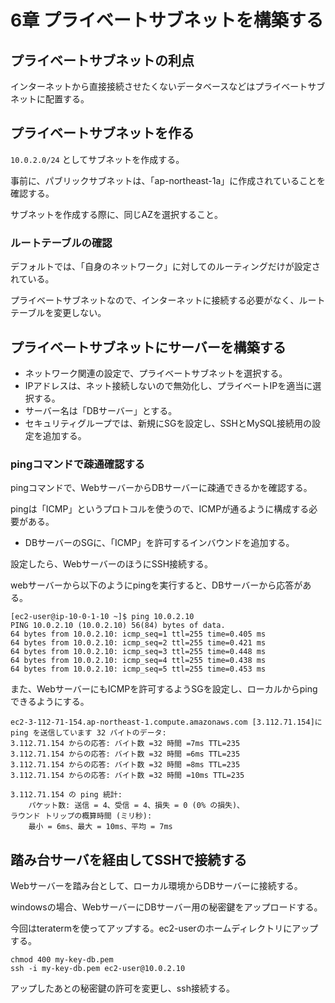 # 6章 プライベートサブネットを構築する

## プライベートサブネットの利点

インターネットから直接接続させたくないデータベースなどはプライベートサブネットに配置する。

## プライベートサブネットを作る

`10.0.2.0/24` としてサブネットを作成する。

事前に、パブリックサブネットは、「ap-northeast-1a」に作成されていることを確認する。

サブネットを作成する際に、同じAZを選択すること。

### ルートテーブルの確認

デフォルトでは、「自身のネットワーク」に対してのルーティングだけが設定されている。

プライベートサブネットなので、インターネットに接続する必要がなく、ルートテーブルを変更しない。

## プライベートサブネットにサーバーを構築する

- ネットワーク関連の設定で、プライベートサブネットを選択する。
- IPアドレスは、ネット接続しないので無効化し、プライベートIPを適当に選択する。
- サーバー名は「DBサーバー」とする。
- セキュリティグループでは、新規にSGを設定し、SSHとMySQL接続用の設定を追加する。
  
### pingコマンドで疎通確認する

pingコマンドで、WebサーバーからDBサーバーに疎通できるかを確認する。

pingは「ICMP」というプロトコルを使うので、ICMPが通るように構成する必要がある。

- DBサーバーのSGに、「ICMP」を許可するインバウンドを追加する。

設定したら、WebサーバーのほうにSSH接続する。

webサーバーから以下のようにpingを実行すると、DBサーバーから応答がある。

```
[ec2-user@ip-10-0-1-10 ~]$ ping 10.0.2.10
PING 10.0.2.10 (10.0.2.10) 56(84) bytes of data.
64 bytes from 10.0.2.10: icmp_seq=1 ttl=255 time=0.405 ms
64 bytes from 10.0.2.10: icmp_seq=2 ttl=255 time=0.421 ms
64 bytes from 10.0.2.10: icmp_seq=3 ttl=255 time=0.448 ms
64 bytes from 10.0.2.10: icmp_seq=4 ttl=255 time=0.438 ms
64 bytes from 10.0.2.10: icmp_seq=5 ttl=255 time=0.453 ms
```

また、WebサーバーにもICMPを許可するようSGを設定し、ローカルからpingできるようにする。

```
ec2-3-112-71-154.ap-northeast-1.compute.amazonaws.com [3.112.71.154]に ping を送信しています 32 バイトのデータ:
3.112.71.154 からの応答: バイト数 =32 時間 =7ms TTL=235
3.112.71.154 からの応答: バイト数 =32 時間 =6ms TTL=235
3.112.71.154 からの応答: バイト数 =32 時間 =8ms TTL=235
3.112.71.154 からの応答: バイト数 =32 時間 =10ms TTL=235

3.112.71.154 の ping 統計:
    パケット数: 送信 = 4、受信 = 4、損失 = 0 (0% の損失)、
ラウンド トリップの概算時間 (ミリ秒):
    最小 = 6ms、最大 = 10ms、平均 = 7ms
```

## 踏み台サーバを経由してSSHで接続する

Webサーバーを踏み台として、ローカル環境からDBサーバーに接続する。

windowsの場合、WebサーバーにDBサーバー用の秘密鍵をアップロードする。

今回はteratermを使ってアップする。ec2-userのホームディレクトリにアップする。

```
chmod 400 my-key-db.pem
ssh -i my-key-db.pem ec2-user@10.0.2.10
```

アップしたあとの秘密鍵の許可を変更し、ssh接続する。
